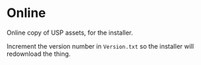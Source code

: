 # Online
Online copy of USP assets, for the installer.

Increment the version number in `Version.txt` so the installer will redownload the thing.
